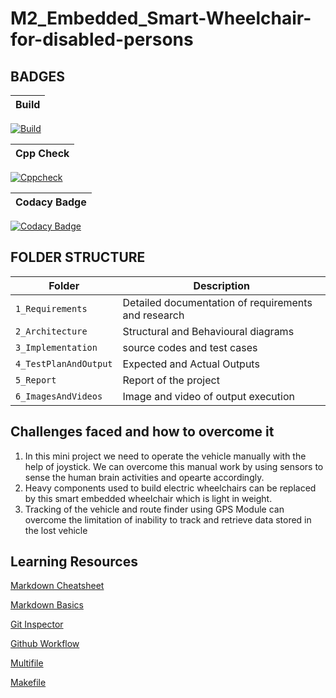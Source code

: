 # M2_Embedded_Smart-Wheelchair-for-disabled-persons


## BADGES

| Build |
|--------| 
[![Build](https://github.com/Janevj-05/M2_Embedded_Smart-Wheelchair-for-disabled-persons/actions/workflows/compile.yml/badge.svg)](https://github.com/Janevj-05/M2_Embedded_Smart-Wheelchair-for-disabled-persons/actions/workflows/compile.yml)

| Cpp Check |
|--------|
[![Cppcheck](https://github.com/Janevj-05/M2_Embedded_Smart-Wheelchair-for-disabled-persons/actions/workflows/cppcheck.yml/badge.svg)](https://github.com/Janevj-05/M2_Embedded_Smart-Wheelchair-for-disabled-persons/actions/workflows/cppcheck.yml)

| Codacy Badge |
|--------|
[![Codacy Badge](https://app.codacy.com/project/badge/Grade/a4df9d78310943b58d0b1f07549a0df4)](https://www.codacy.com/gh/Janevj-05/M2_Embedded_Smart-Wheelchair-for-disabled-persons/dashboard?utm_source=github.com&amp;utm_medium=referral&amp;utm_content=Janevj-05/M2_Embedded_Smart-Wheelchair-for-disabled-persons&amp;utm_campaign=Badge_Grade)

## FOLDER STRUCTURE
| Folder | Description |
|--------|-------------|
| `1_Requirements`| Detailed documentation of requirements and research |
| `2_Architecture`| Structural and Behavioural diagrams|
| `3_Implementation`| source codes and test cases |
| `4_TestPlanAndOutput`| Expected and Actual Outputs  |
| `5_Report`| Report of the project |
| `6_ImagesAndVideos`| Image and video of output execution |

## Challenges faced and how to overcome it
  1.   In this mini project we need to operate the vehicle manually with the help of joystick. We can overcome this manual work by using sensors to sense the human brain activities and opearte accordingly.
  2.   Heavy components used to build electric wheelchairs can be replaced by this smart embedded wheelchair which is light in weight.
  3.   Tracking of the vehicle and route finder using GPS Module can overcome the limitation of inability to track and retrieve data stored in the lost vehicle

## Learning Resources
[Markdown Cheatsheet](https://github.com/adam-p/markdown-here/wiki/Markdown-Cheatsheet)

[Markdown Basics](https://docs.github.com/en/github/writing-on-github/getting-started-with-writing-and-formatting-on-github/basic-writing-and-formatting-syntax)

[Git Inspector](https://github.com/ejwa/gitinspector)

[Github Workflow](https://lab.github.com/githubtraining/first-day-on-github)

[Multifile](https://softwareengineering.stackexchange.com/questions/401415/what-are-the-benefits-of-multi-file-programming)

[Makefile](https://youtu.be/O5mG8H36V44)
